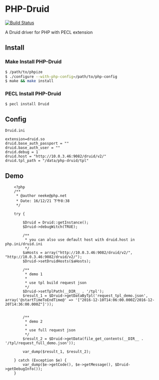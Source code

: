 # PHP-Druid
[![Build Status](https://travis-ci.org/Neeke/PHP-Druid.svg?branch=master)](https://travis-ci.org/Neeke/PHP-Druid)

A Druid driver for PHP with PECL extension

## Install

### Make Install PHP-Druid
```sh
$ /path/to/phpize
$ ./configure --with-php-config=/path/to/php-config
$ make && make install
```

### PECL Install PHP-Druid
```sh
$ pecl install Druid
```
    

## Config

    Druid.ini
    
    extension=druid.so
    druid.base_auth_passport = ""
    druid.base_auth_user = ""
    druid.debug = 1
    druid.host = "http://10.0.3.46:9082/druid/v2/"
    druid.tpl_path = "/data/php-druid/tpl"
    
## Demo

```
    <?php
    /**
     * @author neeke@php.net
     * Date: 16/12/21 下午8:38
     */
    
    try {
    
        $Druid = Druid::getInstance();
        $Druid->debugWitch(TRUE);
    
        /**
         * you can also use default host with druid.host in php.ini/druid.ini
         */
        $aHosts = array("http://10.0.3.46:9082/druid/v2/", "http://10.0.3.46:9082/druid/v2/");
        $Druid->setDruidHosts($aHosts);
    
        /**
         * demo 1
         *
         * use tpl build request json
         */
        $Druid->setTplPath(__DIR__ . '/tpl');
        $result_1 = $Druid->getDataByTpl('request_tpl_demo.json', array('@startTimeToEndTime@' => '["2016-12-10T14:06:00.000Z/2016-12-20T14:36:00.000Z"]'));
    
    
        /**
         * demo 2
         *
         * use full request json
         */
        $result_2 = $Druid->getData(file_get_contents(__DIR__ . '/tpl/request_full_demo.json'));
    
        var_dump($result_1, $result_2);
    
    } catch (Exception $e) {
        var_dump($e->getCode(), $e->getMessage(), $Druid->getDebugInfo());
    }
```
    